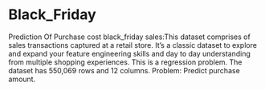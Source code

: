 # Black_Friday
Prediction Of  Purchase cost 
black_friday sales:This dataset comprises of sales transactions captured at a retail store. It’s a classic dataset to explore and expand your feature engineering skills and day to day understanding from multiple shopping experiences. This is a regression problem. The dataset has 550,069 rows and 12 columns. Problem: Predict purchase amount.
